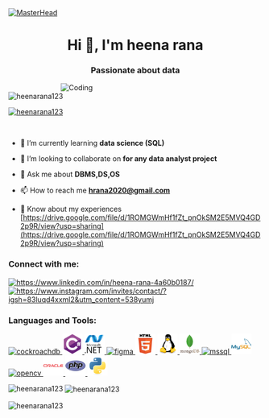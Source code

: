 
<a href="https://media.giphy.com/media/v1.Y2lkPTc5MGI3NjExYzRmd2czd3d0NmNtNTdra29mZTk4YzZhbW5rdXM2ODF4NmI3bXJqeSZlcD12MV9pbnRlcm5hbF9naWZfYnlfaWQmY3Q9Zw/KX5nwoDX97AtPvKBF6/giphy.gif">
    <img src="https://media.giphy.com/media/v1.Y2lkPTc5MGI3NjExYzRmd2czd3d0NmNtNTdra29mZTk4YzZhbW5rdXM2ODF4NmI3bXJqeSZlcD12MV9pbnRlcm5hbF9naWZfYnlfaWQmY3Q9Zw/KX5nwoDX97AtPvKBF6/giphy.gif" alt="MasterHead" width="2000" height="400">
</a>

<h1 align="center">Hi 👋, I'm heena rana</h1>
<h3 align="center">Passionate about data</h3>

<img align="right" alt="Coding" width="400" src="https://cdn.dribbble.com/users/1162077/screenshots/3848914/programmer.gif"/>
<p align="left"> <img src="https://komarev.com/ghpvc/?username=heenarana123&label=Profile%20views&color=0e75b6&style=flat" alt="heenarana123" /> </p>


<p align="left"> <a href="https://github.com/ryo-ma/github-profile-trophy"><img src="https://github-profile-trophy.vercel.app/?username=heenarana123" alt="heenarana123" /></a> </p>

<p align="left"> <a href="https://twitter.com/" target="blank"><img src="https://img.shields.io/twitter/follow/?logo=twitter&style=for-the-badge" alt="" /></a> </p>

- 🌱 I’m currently learning **data science (SQL)**

- 👯 I’m looking to collaborate on **for any data analyst project**

- 💬 Ask me about **DBMS,DS,OS**

- 📫 How to reach me **hrana2020@gmail.com**

- 📄 Know about my experiences [https://drive.google.com/file/d/1ROMGWmHf1fZt_pnOkSM2E5MVQ4GD2p9R/view?usp=sharing](https://drive.google.com/file/d/1ROMGWmHf1fZt_pnOkSM2E5MVQ4GD2p9R/view?usp=sharing)

<h3 align="left">Connect with me:</h3>
<p align="left">
<a href="https://linkedin.com/in/https://www.linkedin.com/in/heena-rana-4a60b0187/" target="blank"><img align="center" src="https://raw.githubusercontent.com/rahuldkjain/github-profile-readme-generator/master/src/images/icons/Social/linked-in-alt.svg" alt="https://www.linkedin.com/in/heena-rana-4a60b0187/" height="30" width="40" /></a>
<a href="https://instagram.com/https://www.instagram.com/invites/contact/?igsh=83luqd4xxml2&utm_content=538yumj" target="blank"><img align="center" src="https://raw.githubusercontent.com/rahuldkjain/github-profile-readme-generator/master/src/images/icons/Social/instagram.svg" alt="https://www.instagram.com/invites/contact/?igsh=83luqd4xxml2&utm_content=538yumj" height="30" width="40" /></a>
</p>

<h3 align="left">Languages and Tools:</h3>
<p align="left"> <a href="https://www.cockroachlabs.com/product/cockroachdb/" target="_blank" rel="noreferrer"> <img src="https://cdn.worldvectorlogo.com/logos/cockroachdb.svg" alt="cockroachdb" width="40" height="40"/> </a> <a href="https://www.w3schools.com/cs/" target="_blank" rel="noreferrer"> <img src="https://raw.githubusercontent.com/devicons/devicon/master/icons/csharp/csharp-original.svg" alt="csharp" width="40" height="40"/> </a> <a href="https://dotnet.microsoft.com/" target="_blank" rel="noreferrer"> <img src="https://raw.githubusercontent.com/devicons/devicon/master/icons/dot-net/dot-net-original-wordmark.svg" alt="dotnet" width="40" height="40"/> </a> <a href="https://www.figma.com/" target="_blank" rel="noreferrer"> <img src="https://www.vectorlogo.zone/logos/figma/figma-icon.svg" alt="figma" width="40" height="40"/> </a> <a href="https://www.w3.org/html/" target="_blank" rel="noreferrer"> <img src="https://raw.githubusercontent.com/devicons/devicon/master/icons/html5/html5-original-wordmark.svg" alt="html5" width="40" height="40"/> </a> <a href="https://www.linux.org/" target="_blank" rel="noreferrer"> <img src="https://raw.githubusercontent.com/devicons/devicon/master/icons/linux/linux-original.svg" alt="linux" width="40" height="40"/> </a> <a href="https://www.mongodb.com/" target="_blank" rel="noreferrer"> <img src="https://raw.githubusercontent.com/devicons/devicon/master/icons/mongodb/mongodb-original-wordmark.svg" alt="mongodb" width="40" height="40"/> </a> <a href="https://www.microsoft.com/en-us/sql-server" target="_blank" rel="noreferrer"> <img src="https://www.svgrepo.com/show/303229/microsoft-sql-server-logo.svg" alt="mssql" width="40" height="40"/> </a> <a href="https://www.mysql.com/" target="_blank" rel="noreferrer"> <img src="https://raw.githubusercontent.com/devicons/devicon/master/icons/mysql/mysql-original-wordmark.svg" alt="mysql" width="40" height="40"/> </a> <a href="https://opencv.org/" target="_blank" rel="noreferrer"> <img src="https://www.vectorlogo.zone/logos/opencv/opencv-icon.svg" alt="opencv" width="40" height="40"/> </a> <a href="https://www.oracle.com/" target="_blank" rel="noreferrer"> <img src="https://raw.githubusercontent.com/devicons/devicon/master/icons/oracle/oracle-original.svg" alt="oracle" width="40" height="40"/> </a> <a href="https://www.php.net" target="_blank" rel="noreferrer"> <img src="https://raw.githubusercontent.com/devicons/devicon/master/icons/php/php-original.svg" alt="php" width="40" height="40"/> </a> <a href="https://www.python.org" target="_blank" rel="noreferrer"> <img src="https://raw.githubusercontent.com/devicons/devicon/master/icons/python/python-original.svg" alt="python" width="40" height="40"/> </a> </p>

<p><img align="left" src="https://github-readme-stats.vercel.app/api/top-langs?username=heenarana123&show_icons=true&locale=en&layout=compact" alt="heenarana123" /></p>

<p>&nbsp;<img align="center" src="https://github-readme-stats.vercel.app/api?username=heenarana123&show_icons=true&locale=en" alt="heenarana123" /></p>

<p><img align="center" src="https://github-readme-streak-stats.herokuapp.com/?user=heenarana123&" alt="heenarana123" /></p>
